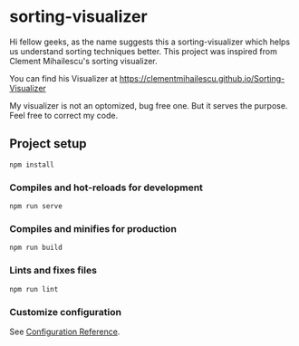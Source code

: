 # sorting-visualizer

Hi fellow geeks, as the name suggests this a sorting-visualizer which helps us understand sorting techniques better. This project was inspired from Clement Mihailescu's sorting visualizer. 

You can find his Visualizer at https://clementmihailescu.github.io/Sorting-Visualizer

My visualizer is not an optomized, bug free one. But it serves the purpose. Feel free to correct my code.

## Project setup
```
npm install
```

### Compiles and hot-reloads for development
```
npm run serve
```

### Compiles and minifies for production
```
npm run build
```

### Lints and fixes files
```
npm run lint
```

### Customize configuration
See [Configuration Reference](https://cli.vuejs.org/config/).
